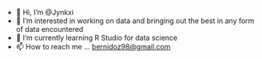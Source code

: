 - 👋 Hi, I’m @Jynkxi
- 👀 I’m interested in working on data and bringing out the best in any form of data encountered
- 🌱 I’m currently learning R Studio for data science
- 📫 How to reach me ... bernidoz98@gmail.com
